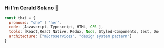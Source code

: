 ### Hi I'm Gerald Solano 👋

```javascript
const thai = {
  pronouns: "she" | "her",
  code: [Javascript, Typescript, HTML, CSS ],
  tools: [React,React Native, Redux, Node, Styled-Components, Jest, Docker],
  architecture: ["microservices", "design system pattern"]
}
```
<!--
**GeraldSolano18/GeraldSolano18** is a ✨ _special_ ✨ repository because its `README.md` (this file) appears on your GitHub profile.

Here are some ideas to get you started:

- 🔭 I’m currently working on ...
- 🌱 I’m currently learning ...
- 👯 I’m looking to collaborate on ...
- 🤔 I’m looking for help with ...
- 💬 Ask me about ...
- 📫 How to reach me: ...
- 😄 Pronouns: ...
- ⚡ Fun fact: ...
-->
